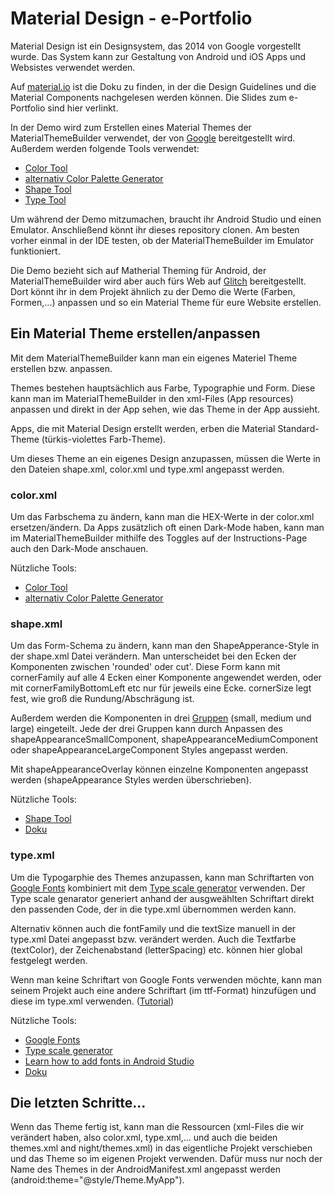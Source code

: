 # Material Design - e-Portfolio
Material Design ist ein Designsystem, das 2014 von Google vorgestellt wurde.
Das System kann zur Gestaltung von Android und iOS Apps und Websistes verwendet werden.

Auf [material.io](https://material.io) ist die Doku zu finden, in der die Design Guidelines und die Material Components nachgelesen werden können.
Die Slides zum e-Portfolio sind hier verlinkt.

In der Demo wird zum Erstellen eines Material Themes der MaterialThemeBuilder verwendet, der von
[Google](https://github.com/material-components) bereitgestellt wird.
Außerdem werden folgende Tools verwendet:
- [Color Tool](https://material.io/resources/color/#!/?view.left=0&view.right=0)
- [alternativ Color Palette Generator](https://material.io/design/color/the-color-system.html#tools-for-picking-colors)
- [Shape Tool](https://material.io/design/shape/about-shape.html#shape-customization-tool)
- [Type Tool](https://material.io/design/typography/the-type-system.html?utm_source=Medium&utm_campaign=TE-post#type-scale)

Um während der Demo mitzumachen, braucht ihr Android Studio und einen Emulator. Anschließend könnt ihr dieses repository clonen.
Am besten vorher einmal in der IDE testen, ob der MaterialThemeBuilder im Emulator funktioniert.

Die Demo bezieht sich auf Matherial Theming für Android, der MaterialThemeBuilder wird aber auch fürs Web auf
[Glitch](https://glitch.com/~material-theme-builder) bereitgestellt.
Dort könnt ihr in dem Projekt ähnlich zu der Demo die Werte (Farben, Formen,...) anpassen und so ein Material Theme für eure Website erstellen.

## Ein Material Theme erstellen/anpassen
Mit dem MaterialThemeBuilder kann man ein eigenes Materiel Theme erstellen bzw. anpassen.

Themes bestehen hauptsächlich aus Farbe, Typographie und Form.
Diese kann man im MaterialThemeBuilder in den xml-Files (App resources) anpassen und direkt in der App sehen, wie das Theme in der App aussieht.

Apps, die mit Material Design erstellt werden, erben die Material Standard-Theme (türkis-violettes Farb-Theme).

Um dieses Theme an ein eigenes Design anzupassen, müssen die Werte in den Dateien shape.xml, color.xml und type.xml angepasst werden.

### color.xml
Um das Farbschema zu ändern, kann man die HEX-Werte in der color.xml ersetzen/ändern.
Da Apps zusätzlich oft einen Dark-Mode haben, kann man im MaterialThemeBuilder mithilfe des Toggles auf der Instructions-Page auch den Dark-Mode anschauen.

Nützliche Tools:
- [Color Tool](https://material.io/resources/color/#!/?view.left=0&view.right=0)
- [alternativ Color Palette Generator](https://material.io/design/color/the-color-system.html#tools-for-picking-colors)

### shape.xml
Um das Form-Schema zu ändern, kann man den ShapeApperance-Style in der shape.xml Datei verändern.
Man unterscheidet bei den Ecken der Komponenten zwischen 'rounded' oder cut'.
Diese Form kann mit cornerFamily auf alle 4 Ecken einer Komponente angewendet werden, oder mit cornerFamilyBottomLeft etc nur für jeweils eine Ecke.
cornerSize legt fest, wie groß die Rundung/Abschrägung ist.

Außerdem werden die Komponenten in drei [Gruppen](https://material.io/design/shape/applying-shape-to-ui.html#shape-scheme) (small, medium und large) eingeteilt.
Jede der drei Gruppen kann durch Anpassen des shapeAppearanceSmallComponent, shapeAppearanceMediumComponent oder shapeAppearanceLargeComponent
Styles angepasst werden.

Mit shapeAppearanceOverlay können einzelne Komponenten angepasst werden (shapeAppearance Styles werden überschrieben).

Nützliche Tools:
- [Shape Tool](https://material.io/design/shape/about-shape.html#shape-customization-tool)
- [Doku](https://material.io/develop/android/theming/shape)

### type.xml
Um die Typogarphie des Themes anzupassen, kann man Schriftarten von [Google Fonts](https://fonts.google.com/) kombiniert mit dem
[Type scale generator](https://material.io/design/typography/the-type-system.html?utm_source=Medium&utm_campaign=TE-post#type-scale) verwenden.
Der Type scale genarator generiert anhand der ausgweählten Schriftart direkt den passenden Code, der in die type.xml übernommen werden kann.

Alternativ können auch die fontFamily und die textSize manuell in der type.xml Datei angepasst bzw. verändert werden.
Auch die Textfarbe (textColor), der Zeichenabstand (letterSpacing) etc. können hier global festgelegt werden.

Wenn man keine Schriftart von Google Fonts verwenden möchte, kann man seinem Projekt auch eine andere Schriftart (im ttf-Format)
hinzufügen und diese im type.xml verwenden. ([Tutorial](https://developer.android.com/guide/topics/ui/look-and-feel/fonts-in-xml))

Nützliche Tools:
- [Google Fonts](https://fonts.google.com/)
- [Type scale generator](https://material.io/design/typography/the-type-system.html?utm_source=Medium&utm_campaign=TE-post#type-scale)
- [Learn how to add fonts in Android Studio](https://developer.android.com/guide/topics/ui/look-and-feel/downloadable-fonts)
- [Doku](https://material.io/develop/android/theming/typography)

## Die letzten Schritte...
Wenn das Theme fertig ist, kann man die Ressourcen (xml-Files die wir verändert haben, also color.xml, type.xml,... und auch die beiden themes.xml and night/themes.xml)
in das eigentliche Projekt verschieben und das Theme so im eigenen Projekt verwenden.
Dafür muss nur noch der Name des Themes in der AndroidManifest.xml angepasst werden (android:theme="@style/Theme.MyApp").
